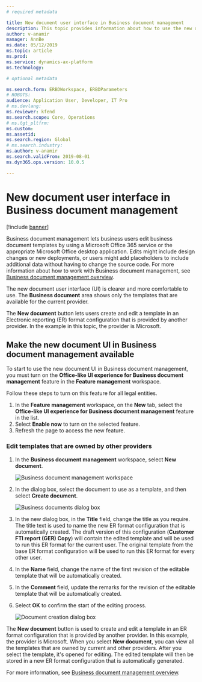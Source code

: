 ```yaml
---
# required metadata

title: New document user interface in Business document management
description: This topic provides information about how to use the new document user interface (UI) in the Business document management feature of the Electronic reporting (ER) framework.
author: v-anamir
manager: AnnBe
ms.date: 05/12/2019
ms.topic: article
ms.prod: 
ms.service: dynamics-ax-platform
ms.technology: 

# optional metadata

ms.search.form: ERBDWorkspace, ERBDParameters
# ROBOTS: 
audience: Application User, Developer, IT Pro
# ms.devlang: 
ms.reviewer: kfend
ms.search.scope: Core, Operations
# ms.tgt_pltfrm: 
ms.custom: 
ms.assetid: 
ms.search.region: Global
# ms.search.industry: 
ms.author: v-anamir
ms.search.validFrom: 2019-08-01
ms.dyn365.ops.version: 10.0.5

---
```


# New document user interface in Business document management

[!include [banner](../includes/banner.md)]

Business document management lets business users edit business document templates by using a Microsoft Office 365 service or the appropriate Microsoft Office desktop application. Edits might include design changes or new deployments, or users might add placeholders to include additional data without having to change the source code. For more information about how to work with Business document management, see [Business document management overview](er-business-document-management.md).

The new document user interface (UI) is clearer and more comfortable to use. The **Business document** area shows only the templates that are available for the current provider.

The **New document** button lets users create and edit a template in an Electronic reporting (ER) format configuration that is provided by another provider. In the example in this topic, the provider is Microsoft.

## Make the new document UI in Business document management available

To start to use the new document UI in Business document management, you must turn on the **Office-like UI experience for Business document management** feature in the **Feature management** workspace.

Follow these steps to turn on this feature for all legal entities.

1. In the **Feature management** workspace, on the **New** tab, select the **Office-like UI experience for Business document management** feature in the list.
2. Select **Enable now** to turn on the selected feature.
3. Refresh the page to access the new feature.

### Edit templates that are owned by other providers

1. In the **Business document management** workspace, select **New document**.

    ![Business document management workspace](./media/BDM_overview_new_template1.png)

2. In the dialog box, select the document to use as a template, and then select **Create document**.

    ![Business documents dialog box](./media/BDM_overview_new_template2.png)

3. In the new dialog box, in the **Title** field, change the title as you require. The title text is used to name the new ER format configuration that is automatically created. The draft version of this configuration (**Customer FTI report (GER) Copy**) will contain the edited template and will be used to run this ER format for the current user. The original template from the base ER format configuration will be used to run this ER format for every other user.
4. In the **Name** field, change the name of the first revision of the editable template that will be automatically created.
5. In the **Comment** field, update the remarks for the revision of the editable template that will be automatically created.
6. Select **OK** to confirm the start of the editing process.

    ![Document creation dialog box](./media/BDM_overview_new_template3.png)

The **New document** button is used to create and edit a template in an ER format configuration that is provided by another provider. In this example, the provider is Microsoft. When you select **New document**, you can view all the templates that are owned by current and other providers. After you select the template, it's opened for editing. The edited template will then be stored in a new ER format configuration that is automatically generated.

For more information, see [Business document management overview](er-business-document-management.md).
